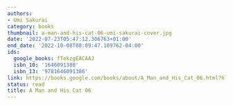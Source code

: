 ```yaml
---
authors:
- Umi Sakurai
category: books
thumbnail: a-man-and-his-cat-06-umi-sakurai-cover.jpg
date: '2022-07-23T05:47:12.306763+01:00'
end_date: '2022-10-08T08:09:47.109762-04:00'
ids:
  google_books: fTekzgEACAAJ
  isbn_10: '1646091388'
  isbn_13: '9781646091386'
link: https://books.google.com/books/about/A_Man_and_His_Cat_06.html?hl=&id=fTekzgEACAAJ
status: read
title: A Man and His Cat 06
---
```

